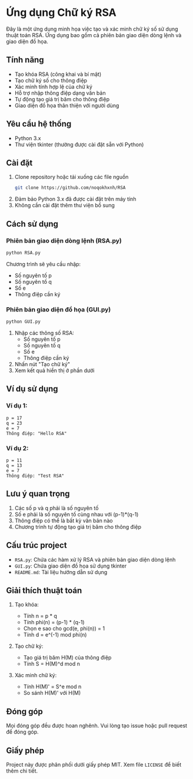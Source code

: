 # Ứng dụng Chữ ký RSA

Đây là một ứng dụng minh họa việc tạo và xác minh chữ ký số sử dụng thuật toán RSA. Ứng dụng bao gồm cả phiên bản giao diện dòng lệnh và giao diện đồ họa.

## Tính năng

- Tạo khóa RSA (công khai và bí mật)
- Tạo chữ ký số cho thông điệp
- Xác minh tính hợp lệ của chữ ký
- Hỗ trợ nhập thông điệp dạng văn bản
- Tự động tạo giá trị băm cho thông điệp
- Giao diện đồ họa thân thiện với người dùng

## Yêu cầu hệ thống

- Python 3.x
- Thư viện tkinter (thường được cài đặt sẵn với Python)

## Cài đặt

1. Clone repository hoặc tải xuống các file nguồn   
      ```bash
      git clone https://github.com/noqokhxnh/RSA
      ```
2. Đảm bảo Python 3.x đã được cài đặt trên máy tính
3. Không cần cài đặt thêm thư viện bổ sung

## Cách sử dụng

### Phiên bản giao diện dòng lệnh (RSA.py)

```bash
python RSA.py
```

Chương trình sẽ yêu cầu nhập:
- Số nguyên tố p
- Số nguyên tố q
- Số e
- Thông điệp cần ký

### Phiên bản giao diện đồ họa (GUI.py)

```bash
python GUI.py
```

1. Nhập các thông số RSA:
   - Số nguyên tố p
   - Số nguyên tố q
   - Số e
   - Thông điệp cần ký
2. Nhấn nút "Tạo chữ ký"
3. Xem kết quả hiển thị ở phần dưới

## Ví dụ sử dụng

### Ví dụ 1:
```
p = 17
q = 23
e = 7
Thông điệp: "Hello RSA"
```

### Ví dụ 2:
```
p = 11
q = 13
e = 7
Thông điệp: "Test RSA"
```

## Lưu ý quan trọng

1. Các số p và q phải là số nguyên tố
2. Số e phải là số nguyên tố cùng nhau với (p-1)*(q-1)
3. Thông điệp có thể là bất kỳ văn bản nào
4. Chương trình tự động tạo giá trị băm cho thông điệp

## Cấu trúc project

- `RSA.py`: Chứa các hàm xử lý RSA và phiên bản giao diện dòng lệnh
- `GUI.py`: Chứa giao diện đồ họa sử dụng tkinter
- `README.md`: Tài liệu hướng dẫn sử dụng

## Giải thích thuật toán

1. Tạo khóa:
   - Tính n = p * q
   - Tính phi(n) = (p-1) * (q-1)
   - Chọn e sao cho gcd(e, phi(n)) = 1
   - Tính d = e^(-1) mod phi(n)

2. Tạo chữ ký:
   - Tạo giá trị băm H(M) của thông điệp
   - Tính S = H(M)^d mod n

3. Xác minh chữ ký:
   - Tính H(M)' = S^e mod n
   - So sánh H(M)' với H(M)

## Đóng góp

Mọi đóng góp đều được hoan nghênh. Vui lòng tạo issue hoặc pull request để đóng góp.

## Giấy phép

Project này được phân phối dưới giấy phép MIT. Xem file `LICENSE` để biết thêm chi tiết. 
